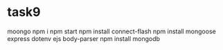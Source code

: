 # task9
moongo
npm i
npm start 
npm install connect-flash
 npm install mongoose express dotenv ejs body-parser
  npm install mongodb
